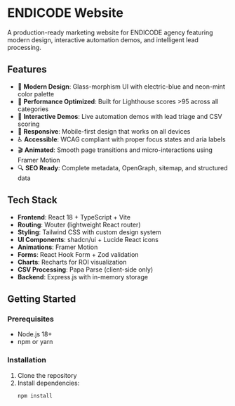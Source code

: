 # ENDICODE Website

A production-ready marketing website for ENDICODE agency featuring modern design, interactive automation demos, and intelligent lead processing.

## Features

- 🎨 **Modern Design**: Glass-morphism UI with electric-blue and neon-mint color palette
- 🚀 **Performance Optimized**: Built for Lighthouse scores >95 across all categories  
- 🤖 **Interactive Demos**: Live automation demos with lead triage and CSV scoring
- 📱 **Responsive**: Mobile-first design that works on all devices
- ♿ **Accessible**: WCAG compliant with proper focus states and aria labels
- 🎬 **Animated**: Smooth page transitions and micro-interactions using Framer Motion
- 🔍 **SEO Ready**: Complete metadata, OpenGraph, sitemap, and structured data

## Tech Stack

- **Frontend**: React 18 + TypeScript + Vite
- **Routing**: Wouter (lightweight React router)
- **Styling**: Tailwind CSS with custom design system
- **UI Components**: shadcn/ui + Lucide React icons  
- **Animations**: Framer Motion
- **Forms**: React Hook Form + Zod validation
- **Charts**: Recharts for ROI visualization
- **CSV Processing**: Papa Parse (client-side only)
- **Backend**: Express.js with in-memory storage

## Getting Started

### Prerequisites

- Node.js 18+ 
- npm or yarn

### Installation

1. Clone the repository
2. Install dependencies:
   ```bash
   npm install
   
